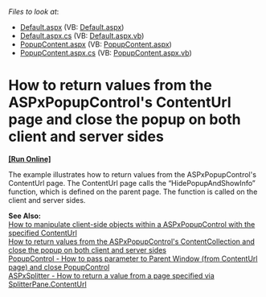 <!-- default file list -->
*Files to look at*:

* [Default.aspx](./CS/WebSite/Default.aspx) (VB: [Default.aspx](./VB/WebSite/Default.aspx))
* [Default.aspx.cs](./CS/WebSite/Default.aspx.cs) (VB: [Default.aspx.vb](./VB/WebSite/Default.aspx.vb))
* [PopupContent.aspx](./CS/WebSite/PopupContent.aspx) (VB: [PopupContent.aspx](./VB/WebSite/PopupContent.aspx))
* [PopupContent.aspx.cs](./CS/WebSite/PopupContent.aspx.cs) (VB: [PopupContent.aspx.vb](./VB/WebSite/PopupContent.aspx.vb))
<!-- default file list end -->
# How to return values from the ASPxPopupControl's ContentUrl page and close the popup on both client and server sides 
<!-- run online -->
**[[Run Online]](https://codecentral.devexpress.com/e3098/)**
<!-- run online end -->


<p>The example illustrates how to return values from the ASPxPopupControl's ContentUrl page. The ContentUrl page calls the “HidePopupAndShowInfo” function, which is defined on the parent page. The function is called on the client and server sides.</p><p><strong>See Also:</strong><strong><br />
</strong><a href="https://www.devexpress.com/Support/Center/p/E3928">How to manipulate client-side objects within a ASPxPopupControl with the specified ContentUrl</a><br />
<a href="https://www.devexpress.com/Support/Center/p/E3084">How to return values from the ASPxPopupControl's ContentCollection and close the popup on both client and server sides</a><br />
<a href="https://www.devexpress.com/Support/Center/p/E347">PopupControl - How to pass parameter to Parent Window (from ContentUrl page) and close PopupControl</a><br />
<a href="https://www.devexpress.com/Support/Center/p/E3614">ASPxSplitter - How to return a value from a page specified via SplitterPane.ContentUrl</a></p>

<br/>


